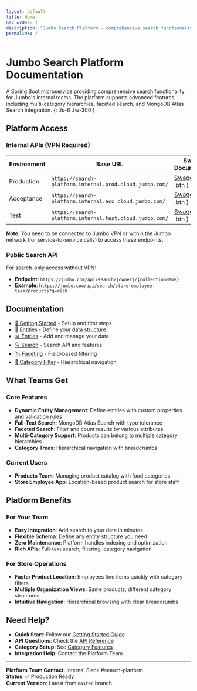 ```yaml
---
layout: default
title: Home
nav_order: 1
description: "Jumbo Search Platform - comprehensive search functionality for internal teams"
permalink: /
---
```


# Jumbo Search Platform Documentation

A Spring Boot microservice providing comprehensive search functionality for Jumbo's internal teams. The platform supports advanced features including multi-category hierarchies, faceted search, and MongoDB Atlas Search integration.
{: .fs-6 .fw-300 }

## Platform Access

### Internal APIs (VPN Required)

| Environment | Base URL | Swagger Documentation |
|-------------|----------|----------------------|
| Production | `https://search-platform.internal.prod.cloud.jumbo.com/` | [Swagger UI](https://search-platform.internal.prod.cloud.jumbo.com/swagger-ui/index.html#/){: .btn } |
| Acceptance | `https://search-platform.internal.acc.cloud.jumbo.com/` | [Swagger UI](https://search-platform.internal.acc.cloud.jumbo.com/swagger-ui/index.html#/){: .btn } |
| Test | `https://search-platform.internal.test.cloud.jumbo.com/` | [Swagger UI](https://search-platform.internal.test.cloud.jumbo.com/swagger-ui/index.html#/){: .btn } |

**Note**: You need to be connected to Jumbo VPN or within the Jumbo network (for service-to-service calls) to access these endpoints.

### Public Search API

For search-only access without VPN:
- **Endpoint**: `https://jumbo.com/api/search/{owner}/{collectionName}`
- **Example**: `https://jumbo.com/api/search/store-employee-team/products?q=melk`

## Documentation

- [🚀 Getting Started](getting-started.md) - Setup and first steps
- [📝 Entities](entities.md) - Define your data structure
- [📊 Entries](entries.md) - Add and manage your data
- [🔍 Search](search.md) - Search API and features
- [🏷️ Faceting](faceting.md) - Field-based filtering
- [📂 Category Filter](category-filter.md) - Hierarchical navigation

## What Teams Get

### Core Features
- **Dynamic Entity Management**: Define entities with custom properties and validation rules
- **Full-Text Search**: MongoDB Atlas Search with typo tolerance
- **Faceted Search**: Filter and count results by various attributes
- **Multi-Category Support**: Products can belong to multiple category hierarchies
- **Category Trees**: Hierarchical navigation with breadcrumbs

### Current Users
- **Products Team**: Managing product catalog with food categories
- **Store Employee App**: Location-based product search for store staff

## Platform Benefits

### For Your Team
- **Easy Integration**: Add search to your data in minutes
- **Flexible Schema**: Define any entity structure you need
- **Zero Maintenance**: Platform handles indexing and optimization
- **Rich APIs**: Full-text search, filtering, category navigation

### For Store Operations
- **Faster Product Location**: Employees find items quickly with category filters
- **Multiple Organization Views**: Same products, different category structures
- **Intuitive Navigation**: Hierarchical browsing with clear breadcrumbs

## Need Help?

- **Quick Start**: Follow our [Getting Started Guide](getting-started.md)
- **API Questions**: Check the [API Reference](api-reference.md)
- **Category Setup**: See [Category Features](category-features.md)
- **Integration Help**: Contact the Platform Team

---

**Platform Team Contact**: Internal Slack #search-platform  
**Status**: ✅ Production Ready  
**Current Version**: Latest from `master` branch